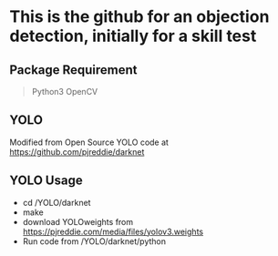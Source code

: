 # This is the github for an objection detection, initially for a skill test
## Package Requirement
> Python3
> OpenCV
## YOLO 
Modified from Open Source YOLO code at https://github.com/pjreddie/darknet
## YOLO Usage
- cd /YOLO/darknet
- make
- download YOLOweights from https://pjreddie.com/media/files/yolov3.weights
- Run code from /YOLO/darknet/python
